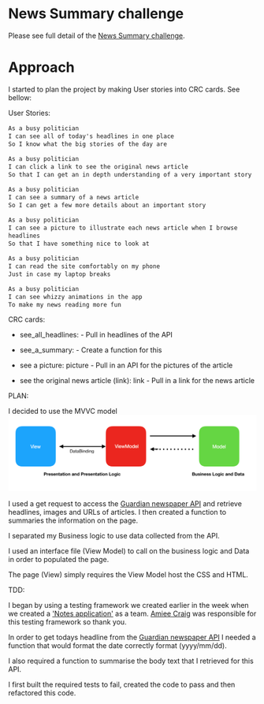 # News Summary challenge

Please see full detail of the [News Summary challenge](https://github.com/bmoishe/news-summary-challenge).

# Approach
I started to plan the project by making User stories into CRC cards. See bellow:

User Stories:

```
As a busy politician
I can see all of today's headlines in one place
So I know what the big stories of the day are
```

```
As a busy politician
I can click a link to see the original news article
So that I can get an in depth understanding of a very important story

```

```
As a busy politician
I can see a summary of a news article
So I can get a few more details about an important story
```

```
As a busy politician
I can see a picture to illustrate each news article when I browse headlines
So that I have something nice to look at
```

```
As a busy politician
I can read the site comfortably on my phone
Just in case my laptop breaks
```

```
As a busy politician
I can see whizzy animations in the app
To make my news reading more fun
```

CRC cards:

- see_all_headlines:  - Pull in headlines of the API

- see_a_summary: - Create a function for this

- see a picture: picture - Pull in an API for the pictures of the article

- see the original news article (link): link - Pull in a link for the news article

PLAN:

I decided to use the MVVC model
![alt text](mvvm_pat.png)

I used a get request to access the [Guardian newspaper API](http://open-platform.theguardian.com/documentation/) and retrieve headlines, images and URLs of articles. I then created a function to summaries the information on the page.

I separated my Business logic to use data collected from the API.

I used an interface file (View Model) to call on the business logic and Data in order to populated the page.

The page (View) simply requires the View Model host the CSS and HTML.

TDD:

I began by using a testing framework we created earlier in the week when we created a ['Notes application'](https://github.com/PreetiSekhon2/NoteWorthy) as a team. [Amiee Craig](https://github.com/aimeecraig) was responsible for this testing framework so thank you.

In order to get todays headline from the [Guardian newspaper API](http://open-platform.theguardian.com/documentation/) I needed a function that would format the date correctly format (yyyy/mm/dd).

I also required a function to summarise the body text that I retrieved for this API.

I first built the required tests to fail, created the code to pass and then refactored this code.
